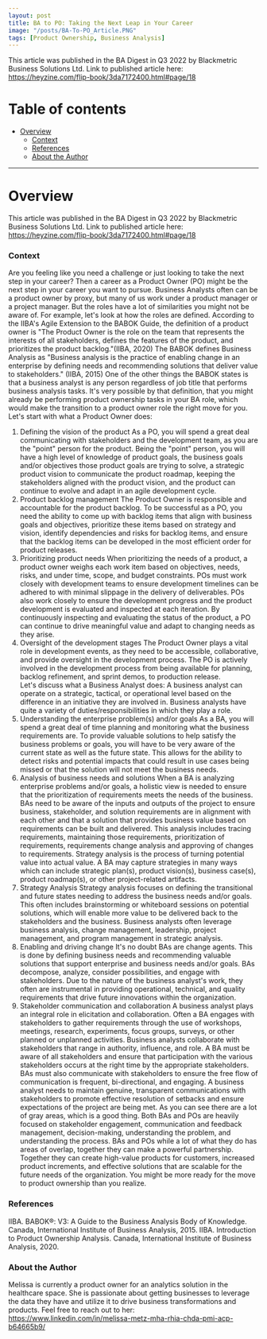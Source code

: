 ```yaml
---
layout: post
title: BA to PO: Taking the Next Leap in Your Career
image: "/posts/BA-To-PO_Article.PNG"
tags: [Product Ownership, Business Analysis]
---
```


This article was published in the BA Digest in Q3 2022 by Blackmetric Business Solutions Ltd. Link to published article here: https://heyzine.com/flip-book/3da7172400.html#page/18

# Table of contents

- [Overview](#overview-main)
    - [Context](#overview-context)
    - [References](#overview-references)
    - [About the Author](#overview-author)

___

# Overview <a name="overview-main"></a>

This article was published in the BA Digest in Q3 2022 by Blackmetric Business Solutions Ltd. Link to published article here: https://heyzine.com/flip-book/3da7172400.html#page/18

### Context <a name="overview-context"></a>

Are you feeling like you need a challenge or just looking to take the next step in your career?  Then a career as a Product Owner (PO) might be the next step in your career you want to pursue. Business Analysts often can be a product owner by proxy, but many of us work under a product manager or a project manager. But the roles have a lot of similarities you might not be aware of. For example, let's look at how the roles are defined. According to the IIBA's Agile Extension to the BABOK Guide, the definition of a product owner is "The Product Owner is the role on the team that represents the interests of all stakeholders, defines the features of the product, and prioritizes the product backlog."(IIBA, 2020) The BABOK defines Business Analysis as "Business analysis is the practice of enabling change in an enterprise by defining needs and recommending solutions that deliver value to stakeholders." (IIBA, 2015) One of the other things the BABOK states is that a business analyst is any person regardless of job title that performs business analysis tasks.  It's very possible by that definition, that you might already be performing product ownership tasks in your BA role, which would make the transition to a product owner role the right move for you.
Let's start with what a Product Owner does:
1.	Defining the vision of the product
As a PO, you will spend a great deal communicating with stakeholders and the development team, as you are the "point" person for the product.  Being the "point" person, you will have a high level of knowledge of product goals, the business goals and/or objectives those product goals are trying to solve, a strategic product vision to communicate the product roadmap, keeping the stakeholders aligned with the product vision, and the product can continue to evolve and adapt in an agile development cycle.
2.	Product backlog management
The Product Owner is responsible and accountable for the product backlog.  To be successful as a PO, you need the ability to come up with backlog items that align with business goals and objectives, prioritize these items based on strategy and vision, identify dependencies and risks for backlog items, and ensure that the backlog items can be developed in the most efficient order for product releases.
3.	Prioritizing product needs
When prioritizing the needs of a product, a product owner weighs each work item based on objectives, needs, risks, and under time, scope, and budget constraints. POs must work closely with development teams to ensure development timelines can be adhered to with minimal slippage in the delivery of deliverables. POs also work closely to ensure the development progress and the product development is evaluated and inspected at each iteration. By continuously inspecting and evaluating the status of the product, a PO can continue to drive meaningful value and adapt to changing needs as they arise.
4.	Oversight of the development stages
The Product Owner plays a vital role in development events, as they need to be accessible, collaborative, and provide oversight in the development process. The PO is actively involved in the development process from being available for planning, backlog refinement, and sprint demos, to production release.  
Let's discuss what a Business Analyst does:
A business analyst can operate on a strategic, tactical, or operational level based on the difference in an initiative they are involved in. Business analysts have quite a variety of duties/responsibilities in which they play a role.  
1.	Understanding the enterprise problem(s) and/or goals
As a BA, you will spend a great deal of time planning and monitoring what the business requirements are.  To provide valuable solutions to help satisfy the business problems or goals, you will have to be very aware of the current state as well as the future state.  This allows for the ability to detect risks and potential impacts that could result in use cases being missed or that the solution will not meet the business needs.
2.	Analysis of business needs and solutions
When a BA is analyzing enterprise problems and/or goals, a holistic view is needed to ensure that the prioritization of requirements meets the needs of the business.  BAs need to be aware of the inputs and outputs of the project to ensure business, stakeholder, and solution requirements are in alignment with each other and that a solution that provides business value based on requirements can be built and delivered. This analysis includes tracing requirements, maintaining those requirements, prioritization of requirements, requirements change analysis and approving of changes to requirements. Strategy analysis is the process of turning potential value into actual value.  A BA may capture strategies in many ways which can include strategic plan(s), product vision(s), business case(s), product roadmap(s), or other project-related artifacts.
3.	Strategy Analysis
Strategy analysis focuses on defining the transitional and future states needing to address the business needs and/or goals. This often includes brainstorming or whiteboard sessions on potential solutions, which will enable more value to be delivered back to the stakeholders and the business.  Business analysts often leverage business analysis, change management, leadership, project management, and program management in strategic analysis.   
4.	Enabling and driving change 
It's no doubt BAs are change agents. This is done by defining business needs and recommending valuable solutions that support enterprise and business needs and/or goals. BAs decompose, analyze, consider possibilities, and engage with stakeholders.  Due to the nature of the business analyst's work, they often are instrumental in providing operational, technical, and quality requirements that drive future innovations within the organization.
5.	Stakeholder communication and collaboration
A business analyst plays an integral role in elicitation and collaboration. Often a BA engages with stakeholders to gather requirements through the use of workshops, meetings, research, experiments, focus groups, surveys, or other planned or unplanned activities. Business analysts collaborate with stakeholders that range in authority, influence, and role.  A BA must be aware of all stakeholders and ensure that participation with the various stakeholders occurs at the right time by the appropriate stakeholders. BAs must also communicate with stakeholders to ensure the free flow of communication is frequent, bi-directional, and engaging.  A business analyst needs to maintain genuine, transparent communications with stakeholders to promote effective resolution of setbacks and ensure expectations of the project are being met. 
As you can see there are a lot of gray areas, which is a good thing.  Both BAs and POs are heavily focused on stakeholder engagement, communication and feedback management, decision-making, understanding the problem, and understanding the process. BAs and POs while a lot of what they do has areas of overlap, together they can make a powerful partnership.  Together they can create high-value products for customers, increased product increments, and effective solutions that are scalable for the future needs of the organization.  You might be more ready for the move to product ownership than you realize.

### References <a name="overview-references"></a>

IIBA. BABOK®: V3: A Guide to the Business Analysis Body of Knowledge. Canada, International Institute of Business Analysis, 2015. 
IIBA. Introduction to Product Ownership Analysis. Canada, International Institute of Business Analysis, 2020. 

### About the Author <a name="overview-author"></a>

Melissa is currently a product owner for an analytics solution in the healthcare space.  She is passionate about getting businesses to leverage the data they have and utilize it to drive business transformations and products.  Feel free to reach out to her: https://www.linkedin.com/in/melissa-metz-mha-rhia-chda-pmi-acp-b64665b9/

<br>
<br>
